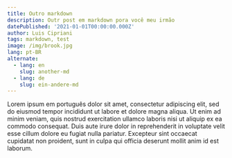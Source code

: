 ```yaml
---
title: Outro markdown
description: Outr post em markdown pora você meu irmão
datePublished: '2021-01-01T00:00:00.000Z'
author: Luis Cipriani
tags: markdown, test
image: /img/brook.jpg
lang: pt-BR
alternate:
  - lang: en
    slug: another-md
  - lang: de
    slug: ein-andere-md
---
```


Lorem ipsum em português dolor sit amet, consectetur adipiscing elit, sed do eiusmod tempor incididunt ut labore et dolore magna aliqua. Ut enim ad minim veniam, quis nostrud exercitation ullamco laboris nisi ut aliquip ex ea commodo consequat. Duis aute irure dolor in reprehenderit in voluptate velit esse cillum dolore eu fugiat nulla pariatur. Excepteur sint occaecat cupidatat non proident, sunt in culpa qui officia deserunt mollit anim id est laborum.
